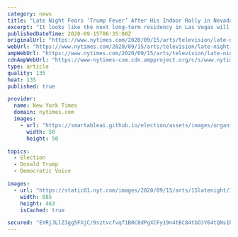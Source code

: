 ```yaml
---
category: news
title: "Late Night Fears ‘Trump Fever’ After His Indoor Rally in Nevada"
excerpt: "It looks like the next long-term residency in Las Vegas will be the coronavirus,” Jimmy Fallon said on Monday’s “Tonight Show.”"
publishedDateTime: 2020-09-15T06:35:00Z
originalUrl: "https://www.nytimes.com/2020/09/15/arts/television/late-night-trump-indoor-rally.html"
webUrl: "https://www.nytimes.com/2020/09/15/arts/television/late-night-trump-indoor-rally.html"
ampWebUrl: "https://www.nytimes.com/2020/09/15/arts/television/late-night-trump-indoor-rally.amp.html"
cdnAmpWebUrl: "https://www-nytimes-com.cdn.ampproject.org/c/s/www.nytimes.com/2020/09/15/arts/television/late-night-trump-indoor-rally.amp.html"
type: article
quality: 135
heat: 135
published: true

provider:
  name: New York Times
  domain: nytimes.com
  images:
    - url: "https://smartableai.github.io/election/assets/images/organizations/nytimes.com-50x50.jpg"
      width: 50
      height: 50

topics:
  - Election
  - Donald Trump
  - Democratic Voice

images:
  - url: "https://static01.nyt.com/images/2020/09/15/arts/15latenight/15latenight-facebookJumbo.png"
    width: 885
    height: 463
    isCached: true

secured: "EYRjJLlZ3gg5FXjC/9sztvcfvqf1B0C8dPgXCFy19n4tBC84tbOJY64tQNs1hMyy2Yb4zbxslxtt5y/p2zBYWvAtPVoI5nUHMBg4oS519tNBxJOhH9Apwrkah9XeC/h7vWx21cITZuU1ssm2Qw+qpy7ggqrTMZzz3blBFxUNYiccoz/HCEZdu3RnTTS9Vvqze5f4yMuJ4UHz/V7q572xZHYN1jb9pzR4sBc+XFQRCZO42JAsHfUpKo/m/BH19dkILZwE7yMmI1s7cpJKfOY0z4FcxQ0sBJ3YPOwGHpn6OuBLAT9CCxC8oonoxVcM6GAFBx8qYNT3GmOaPv9icpOFipkQ7AgazXUaUyn1ibpADUI=;lRHwRBllQ5pH0utqvzrqqg=="
---
```


